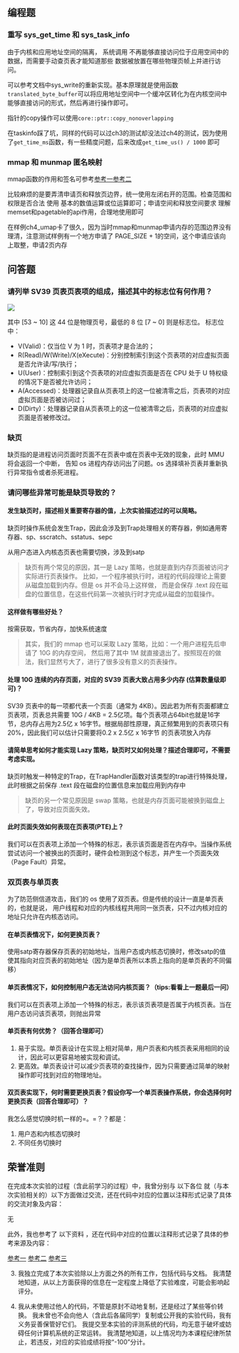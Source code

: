 ## 编程题
### 重写 sys_get_time 和 sys_task_info
由于内核和应用地址空间的隔离， 系统调用 不再能够直接访问位于应用空间中的数据，而需要手动查页表才能知道那些 数据被放置在哪些物理页帧上并进行访问。

可以参考文档中sys_write的重新实现。基本原理就是使用函数`translated_byte_buffer`可以将应用地址空间中一个缓冲区转化为在内核空间中能够直接访问的形式，然后再进行操作即可。

指针的copy操作可以使用`core::ptr::copy_nonoverlapping`

在taskinfo踩了坑，同样的代码可以过ch3的测试却没法过ch4的测试，因为使用了`get_time_ms`函数，有一些精度问题，后来改成`get_time_us() / 1000` 即可

### mmap 和 munmap 匿名映射

mmap函数的作用和签名可参考[参考一](https://www.l2h.site/p/8cc7cf15)[参考二](https://www.cnblogs.com/fortunely/p/16212027.html)

比较麻烦的是要弄清申请页和释放页边界，统一使用左闭右开的范围。检查范围和权限是否合法 使用 基本的数值运算或位运算即可；申请空间和释放空间要求 理解memset和pagetable的api作用，合理地使用即可

在样例ch4_umap卡了很久，因为当时mmap和munmap申请内存的范围边界没有理清，注意测试样例有一个地方申请了 PAGE_SIZE + 1的空间，这个申请应该向上取整，申请2页内存

## 问答题

### 请列举 SV39 页表页表项的组成，描述其中的标志位有何作用？

![](http://res.oceanpresent.art/blog/202310311613614.png)

其中 [53 ~ 10] 这 44 位是物理页号，最低的 8 位 [7 ~ 0] 则是标志位。
标志位中：
- V(Valid)：仅当位 V 为 1 时，页表项才是合法的；
- R(Read)/W(Write)/X(eXecute)：分别控制索引到这个页表项的对应虚拟页面是否允许读/写/执行；
- U(User)：控制索引到这个页表项的对应虚拟页面是否在 CPU 处于 U 特权级的情况下是否被允许访问；
- A(Accessed)：处理器记录自从页表项上的这一位被清零之后，页表项的对应虚拟页面是否被访问过；
- D(Dirty)：处理器记录自从页表项上的这一位被清零之后，页表项的对应虚拟页面是否被修改过。

### 缺页
缺页指的是进程访问页面时页面不在页表中或在页表中无效的现象，此时 MMU 将会返回一个中断， 告知 os 进程内存访问出了问题。os 选择填补页表并重新执行异常指令或者杀死进程。

### 请问哪些异常可能是缺页导致的？

#### 发生缺页时，描述相关重要寄存器的值，上次实验描述过的可以简略。
缺页时操作系统会发生Trap，因此会涉及到Trap处理相关的寄存器，例如通用寄存器、sp、sscratch、sstatus、sepc

从用户态进入内核态页表也需要切换，涉及到satp

> 缺页有两个常见的原因，其一是 Lazy 策略，也就是直到内存页面被访问才实际进行页表操作。 比如，一个程序被执行时，进程的代码段理论上需要从磁盘加载到内存。但是 os 并不会马上这样做， 而是会保存 .text 段在磁盘的位置信息，在这些代码第一次被执行时才完成从磁盘的加载操作。

#### 这样做有哪些好处？
按需获取，节省内存，加快系统速度

> 其实，我们的 mmap 也可以采取 Lazy 策略，比如：一个用户进程先后申请了 10G 的内存空间， 然后用了其中 1M 就直接退出了。按照现在的做法，我们显然亏大了，进行了很多没有意义的页表操作。

#### 处理 10G 连续的内存页面，对应的 SV39 页表大致占用多少内存 (估算数量级即可)？
SV39 页表中的每一项都代表一个页面（通常为 4KB）。因此若为所有页面都建立页表项，页表总共需要 10G / 4KB = 2.5亿项。每个页表项占64bit也就是16字节，总内存占用为2.5亿 x 16字节。根据局部性原理，真正频繁用到的页表项只有20%，因此我们可以估计只需要将0.2 x 2.5亿 x 16字节 的页表项放入内存

#### 请简单思考如何才能实现 Lazy 策略，缺页时又如何处理？描述合理即可，不需要考虑实现。
缺页时触发一种特定的Trap，在TrapHandler函数对该类型的trap进行特殊处理，此时根据之前保存 .text 段在磁盘的位置信息来加载应用到内存中

> 缺页的另一个常见原因是 swap 策略，也就是内存页面可能被换到磁盘上了，导致对应页面失效。

#### 此时页面失效如何表现在页表项(PTE)上？
我们可以在页表项上添加一个特殊的标志，表示该页面是否在内存中。当操作系统尝试访问一个被换出的页面时，硬件会检测到这个标志，并产生一个页面失效（Page Fault）异常。

### 双页表与单页表
为了防范侧信道攻击，我们的 os 使用了双页表。但是传统的设计一直是单页表的，也就是说， 用户线程和对应的内核线程共用同一张页表，只不过内核对应的地址只允许在内核态访问。

#### 在单页表情况下，如何更换页表？
使用satp寄存器保存页表的初始地址，当用户态或内核态切换时，修改satp的值使其指向对应页表的初始地址（因为是单页表所以本质上指向的是单页表的不同偏移）

#### 单页表情况下，如何控制用户态无法访问内核页面？（tips:看看上一题最后一问）
我们可以在页表项上添加一个特殊的标志，表示该页表项是否属于内核页表。当在用户态访问该页表项，则抛出异常

#### 单页表有何优势？（回答合理即可）
1. 易于实现。单页表设计在实现上相对简单，用户页表和内核页表采用相同的设计，因此可以更容易地被实现和调试。
2. 更高效。单页表设计可以减少页表项的查找操作，因为只需要通过简单的映射操作即可找到对应的物理地址。

#### 双页表实现下，何时需要更换页表？假设你写一个单页表操作系统，你会选择何时更换页表（回答合理即可）？
我怎么感觉切换时机一样的=。=？？都是：
1. 用户态和内核态切换时
2. 不同任务切换时

## 荣誉准则
在完成本次实验的过程（含此前学习的过程）中，我曾分别与 以下各位 就（与本次实验相关的）以下方面做过交流，还在代码中对应的位置以注释形式记录了具体的交流对象及内容：

无

此外，我也参考了 以下资料 ，还在代码中对应的位置以注释形式记录了具体的参考来源及内容：

[参考一](https://www.l2h.site/p/8cc7cf15)
[参考二](https://www.cnblogs.com/fortunely/p/16212027.html)
[参考三](https://hangx-ma.github.io/2023/07/04/rcore-note-ch4.html#52-%E5%AE%9E%E9%AA%8C%E7%BB%83%E4%B9%A0)

3. 我独立完成了本次实验除以上方面之外的所有工作，包括代码与文档。 我清楚地知道，从以上方面获得的信息在一定程度上降低了实验难度，可能会影响起评分。

4. 我从未使用过他人的代码，不管是原封不动地复制，还是经过了某些等价转换。 我未曾也不会向他人（含此后各届同学）复制或公开我的实验代码，我有义务妥善保管好它们。 我提交至本实验的评测系统的代码，均无意于破坏或妨碍任何计算机系统的正常运转。 我清楚地知道，以上情况均为本课程纪律所禁止，若违反，对应的实验成绩将按“-100”分计。